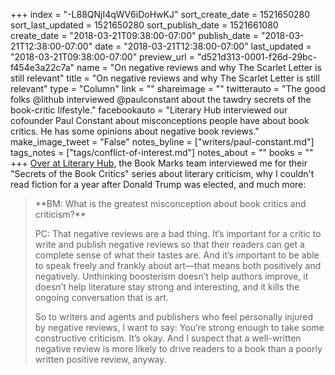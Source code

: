 +++
index = "-L88QNjI4qWV6iDoHwKJ"
sort_create_date = 1521650280
sort_last_updated = 1521650280
sort_publish_date = 1521661080
create_date = "2018-03-21T09:38:00-07:00"
publish_date = "2018-03-21T12:38:00-07:00"
date = "2018-03-21T12:38:00-07:00"
last_updated = "2018-03-21T09:38:00-07:00"
preview_url = "d521d313-0001-f26d-29bc-f454e3a22c7a"
name = "On negative reviews and why The Scarlet Letter is still relevant"
title = "On negative reviews and why The Scarlet Letter is still relevant"
type = "Column"
link = ""
shareimage = ""
twitterauto = "The good folks @lithub interviewed @paulconstant about the tawdry secrets of the book-critic lifestyle."
facebookauto = "Literary Hub interviewed our cofounder Paul Constant about misconceptions people have about book critics. He has some opinions about negative book reviews."
make_image_tweet = "False"
notes_byline = ["writers/paul-constant.md"]
tags_notes = ["tags/conflict-of-interest.md"]
notes_about = ""
books = ""
+++
[Over at Literary Hub](http://bookmarks.reviews/), the Book Marks team interviewed me for their "Secrets of the Book Critics" series about literary criticism, why I couldn't read fiction for a year after Donald Trump was elected, and much more:

<blockquote><p class="noindent">**BM: What is the greatest misconception about book critics and criticism?**</p>

<p class="noindent">PC: That negative reviews are a bad thing. It’s important for a critic to write and publish negative reviews so that their readers can get a complete sense of what their tastes are. And it’s important to be able to speak freely and frankly about art—that means both positively and negatively. Unthinking boosterism doesn’t help authors improve, it doesn’t help literature stay strong and interesting, and it kills the ongoing conversation that is art.</p>

<p class="noindent">So to writers and agents and publishers who feel personally injured by negative reviews, I want to say: You’re strong enough to take some constructive criticism. It’s okay. And I suspect that a well-written negative review is more likely to drive readers to a book than a poorly written positive review, anyway.</p></blockquote>